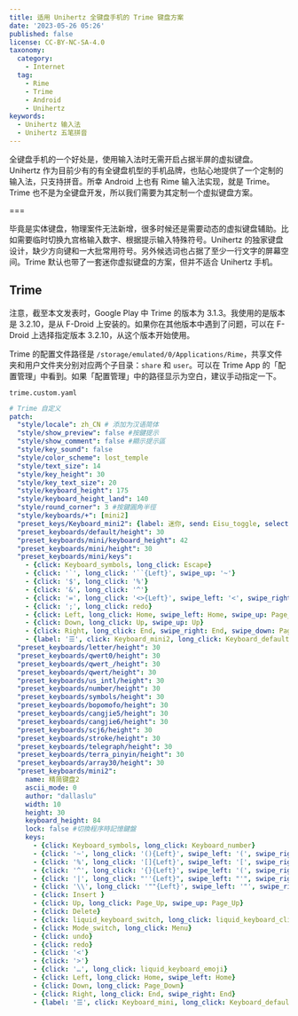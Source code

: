 ```yaml
---
title: 适用 Unihertz 全键盘手机的 Trime 键盘方案
date: '2023-05-26 05:26'
published: false
license: CC-BY-NC-SA-4.0
taxonomy:
  category:
    - Internet
  tag:
    - Rime
    - Trime
    - Android
    - Unihertz
keywords:
  - Unihertz 输入法
  - Unihertz 五笔拼音
---
```


全键盘手机的一个好处是，使用输入法时无需开启占据半屏的虚拟键盘。Unihertz 作为目前少有的有全键盘机型的手机品牌，也贴心地提供了一个定制的输入法，只支持拼音。所幸 Android 上也有 Rime 输入法实现，就是 Trime。Trime 也不是为全键盘开发，所以我们需要为其定制一个虚拟键盘方案。

===

毕竟是实体键盘，物理案件无法新增，很多时候还是需要动态的虚拟键盘辅助。比如需要临时切换九宫格输入数字、根据提示输入特殊符号。Unihertz 的独家键盘设计，缺少方向键和一大批常用符号。另外候选词也占据了至少一行文字的屏幕空间。Trime 默认也带了一套迷你虚拟键盘的方案，但并不适合 Unihertz 手机。

## Trime

注意，截至本文发表时，Google Play 中 Trime 的版本为 3.1.3。我使用的是版本是 3.2.10，是从 F-Droid 上安装的。如果你在其他版本中遇到了问题，可以在 F-Droid 上选择指定版本 3.2.10，从这个版本开始使用。

Trime 的配置文件路径是 `/storage/emulated/0/Applications/Rime`，共享文件夹和用户文件夹分别对应两个子目录：`share` 和 `user`。可以在 Trime App 的「配置管理」中看到。如果「配置管理」中的路径显示为空白，建议手动指定一下。



`trime.custom.yaml`
```yaml
# Trime 自定义
patch:
  "style/locale": zh_CN # 添加为汉语简体
  "style/show_preview": false #按鍵提示
  "style/show_comment": false #顯示提示區
  "style/key_sound": false
  "style/color_scheme": lost_temple
  "style/text_size": 14
  "style/key_height": 30
  "style/key_text_size": 20
  "style/keyboard_height": 175
  "style/keyboard_height_land": 140
  "style/round_corner": 3 #按鍵圓角半徑
  "style/keyboards/+": [mini2]
  "preset_keys/Keyboard_mini2": {label: 迷你, send: Eisu_toggle, select: mini2}
  "preset_keyboards/default/height": 30
  "preset_keyboards/mini/keyboard_height": 42
  "preset_keyboards/mini/height": 30
  "preset_keyboards/mini/keys":
    - {click: Keyboard_symbols, long_click: Escape}
    - {click: '`', long_click: '``{Left}', swipe_up: '~'}
    - {click: '$', long_click: '%'}
    - {click: '&', long_click: '^'}
    - {click: '=', long_click: '<>{Left}', swipe_left: '<', swipe_right: '>'}
    - {click: ';', long_click: redo}
    - {click: Left, long_click: Home, swipe_left: Home, swipe_up: Page_Up}
    - {click: Down, long_click: Up, swipe_up: Up}
    - {click: Right, long_click: End, swipe_right: End, swipe_down: Page_Down}
    - {label: '☰', click: Keyboard_mini2, long_click: Keyboard_default}
  "preset_keyboards/letter/height": 30
  "preset_keyboards/qwert0/height": 30
  "preset_keyboards/qwert_/height": 30
  "preset_keyboards/qwert/height": 30
  "preset_keyboards/us_intl/height": 30
  "preset_keyboards/number/height": 30
  "preset_keyboards/symbols/height": 30
  "preset_keyboards/bopomofo/height": 30
  "preset_keyboards/cangjie5/height": 30
  "preset_keyboards/cangjie6/height": 30
  "preset_keyboards/scj6/height": 30
  "preset_keyboards/stroke/height": 30
  "preset_keyboards/telegraph/height": 30
  "preset_keyboards/terra_pinyin/height": 30
  "preset_keyboards/array30/height": 30
  "preset_keyboards/mini2":
    name: 精简键盘2
    ascii_mode: 0
    author: "dallaslu"
    width: 10
    height: 30
    keyboard_height: 84
    lock: false #切換程序時記憶鍵盤
    keys:
      - {click: Keyboard_symbols, long_click: Keyboard_number}
      - {click: '~', long_click: '(){Left}', swipe_left: '(', swipe_right: ')'}
      - {click: '%', long_click: '[]{Left}', swipe_left: '[', swipe_right: ']'}
      - {click: '^', long_click: '{}{Left}', swipe_left: '(', swipe_right: ')'}
      - {click: '|', long_click: "''{Left}", swipe_left: "'", swipe_right: "'"}
      - {click: '\\', long_click: '""{Left}', swipe_left: '"', swipe_right: '"'}
      - {click: Insert }
      - {click: Up, long_click: Page_Up, swipe_up: Page_Up}
      - {click: Delete}
      - {click: liquid_keyboard_switch, long_click: liquid_keyboard_clipboard}
      - {click: Mode_switch, long_click: Menu}
      - {click: undo}
      - {click: redo}
      - {click: '<'}
      - {click: '>'}
      - {click: '…', long_click: liquid_keyboard_emoji}
      - {click: Left, long_click: Home, swipe_left: Home}
      - {click: Down, long_click: Page_Down}
      - {click: Right, long_click: End, swipe_right: End}
      - {label: '☰', click: Keyboard_mini, long_click: Keyboard_default}
```